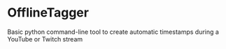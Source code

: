 # OfflineTagger
Basic python command-line tool to create automatic timestamps during a YouTube or Twitch stream
